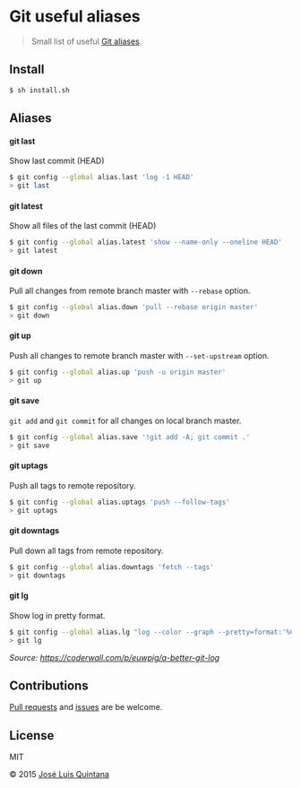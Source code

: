 # Git useful aliases
> Small list of useful [Git aliases](https://git-scm.com/book/tr/v2/Git-Basics-Git-Aliases).

## Install

```sh
$ sh install.sh
```

## Aliases

#### git last
Show last commit (HEAD)

```sh
$ git config --global alias.last 'log -1 HEAD'
> git last
```

#### git latest
Show all files of the last commit (HEAD)

```sh
$ git config --global alias.latest 'show --name-only --oneline HEAD'
> git latest
```

#### git down
Pull all changes from remote branch master with `--rebase` option.

```sh
$ git config --global alias.down 'pull --rebase origin master'
> git down
```

#### git up
Push all changes to remote branch master with `--set-upstream` option.

```sh
$ git config --global alias.up 'push -u origin master'
> git up
```

#### git save
`git add` and `git commit` for all changes on local branch master.

```sh
$ git config --global alias.save '!git add -A; git commit .'
> git save
```

#### git uptags
Push all tags to remote repository.

```sh
$ git config --global alias.uptags 'push --follow-tags'
> git uptags
```

#### git downtags
Pull down all tags from remote repository.

```sh
$ git config --global alias.downtags 'fetch --tags'
> git downtags
```

#### git lg
Show log in pretty format.

```sh
$ git config --global alias.lg "log --color --graph --pretty=format:'%Cred%h%Creset -%C(yellow)%d%Creset %s %Cgreen(%cr) %C(bold blue)<%an>%Creset' --abbrev-commit"
> git lg
```

*Source: https://coderwall.com/p/euwpig/a-better-git-log*

## Contributions
[Pull requests](https://github.com/joseluisq/git-useful-aliases/pulls) and [issues](https://github.com/joseluisq/git-useful-aliases/issues) are be welcome.

## License
MIT

© 2015 [José Luis Quintana](http://quintana.io)
